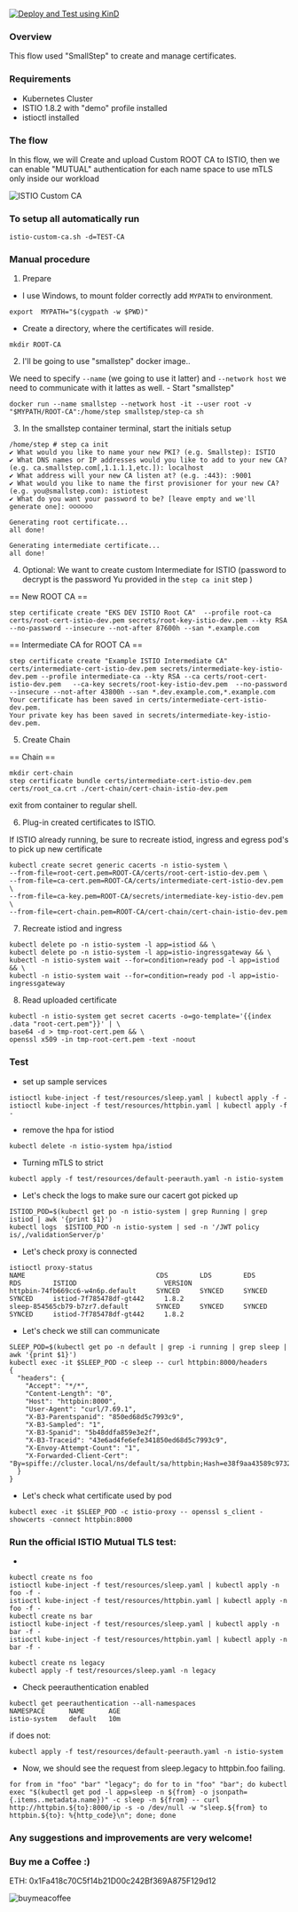 [![Deploy and Test using KinD](https://github.com/Gershon-A/CustomROOT-CA-and-ISTIO/actions/workflows/test.yml/badge.svg)](https://github.com/Gershon-A/CustomROOT-CA-and-ISTIO/actions/workflows/test.yml)

### Overview
This flow used "SmallStep" to create and manage certificates.

### Requirements
- Kubernetes Cluster 
- ISTIO 1.8.2 with "demo" profile installed
- istioctl installed

### The flow
In this flow, we will Create and upload Custom ROOT CA to ISTIO, then we can enable "MUTUAL" authentication for each name space to use mTLS only inside our workload

![ISTIO Custom CA](https://i.imgur.com/FfRAMcC.png)
### To setup all automatically run 
```
istio-custom-ca.sh -d=TEST-CA
```
### Manual procedure
1. Prepare
- I use Windows, to mount folder correctly add `MYPATH` to environment. 
```
export  MYPATH="$(cygpath -w $PWD)"
```
- Create a directory, where the certificates will reside.
```
mkdir ROOT-CA
```
2. I'll be going to use "smallstep" docker image..

We need to specify `--name` (we going to use it latter) and `--network host` we need to communicate with it lattes as well.
        - Start "smallstep"
```
docker run --name smallstep --network host -it --user root -v "$MYPATH/ROOT-CA":/home/step smallstep/step-ca sh
```
3. In the smallstep container terminal, start the initials setup
```
/home/step # step ca init
✔ What would you like to name your new PKI? (e.g. Smallstep): ISTIO
✔ What DNS names or IP addresses would you like to add to your new CA? (e.g. ca.smallstep.com[,1.1.1.1,etc.]): localhost
✔ What address will your new CA listen at? (e.g. :443): :9001
✔ What would you like to name the first provisioner for your new CA? (e.g. you@smallstep.com): istiotest
✔ What do you want your password to be? [leave empty and we'll generate one]: ☺☺☺☺☺☺

Generating root certificate...
all done!

Generating intermediate certificate...
all done!
```

4. Optional: We want to create custom Intermediate for ISTIO 
(password to decrypt is the password Yu provided in the `step ca init` step )

== New ROOT CA ==
```
step certificate create "EKS DEV ISTIO Root CA"  --profile root-ca  certs/root-cert-istio-dev.pem secrets/root-key-istio-dev.pem --kty RSA --no-password --insecure --not-after 87600h --san *.example.com
```
== Intermediate CA for ROOT CA ==
```
step certificate create "Example ISTIO Intermediate CA" certs/intermediate-cert-istio-dev.pem secrets/intermediate-key-istio-dev.pem --profile intermediate-ca --kty RSA --ca certs/root-cert-istio-dev.pem   --ca-key secrets/root-key-istio-dev.pem  --no-password --insecure --not-after 43800h --san *.dev.example.com,*.example.com
Your certificate has been saved in certs/intermediate-cert-istio-dev.pem.
Your private key has been saved in secrets/intermediate-key-istio-dev.pem.
```

5. Create Chain

== Chain ==
```
mkdir cert-chain 
step certificate bundle certs/intermediate-cert-istio-dev.pem certs/root_ca.crt ./cert-chain/cert-chain-istio-dev.pem
```
exit from container to regular shell.

6.  Plug-in created certificates to ISTIO.

If ISTIO already running, be sure to recreate istiod, ingress and egress pod's to pick up new certificate
```
kubectl create secret generic cacerts -n istio-system \
--from-file=root-cert.pem=ROOT-CA/certs/root-cert-istio-dev.pem \
--from-file=ca-cert.pem=ROOT-CA/certs/intermediate-cert-istio-dev.pem \
--from-file=ca-key.pem=ROOT-CA/secrets/intermediate-key-istio-dev.pem \
--from-file=cert-chain.pem=ROOT-CA/cert-chain/cert-chain-istio-dev.pem
```
7. Recreate istiod and ingress
```
kubectl delete po -n istio-system -l app=istiod && \
kubectl delete po -n istio-system -l app=istio-ingressgateway && \
kubectl -n istio-system wait --for=condition=ready pod -l app=istiod && \
kubectl -n istio-system wait --for=condition=ready pod -l app=istio-ingressgateway
```
8. Read uploaded certificate
```
kubectl -n istio-system get secret cacerts -o=go-template='{{index .data "root-cert.pem"}}' | \
base64 -d > tmp-root-cert.pem && \
openssl x509 -in tmp-root-cert.pem -text -noout
```
### Test
- set up sample services
```
istioctl kube-inject -f test/resources/sleep.yaml | kubectl apply -f -
istioctl kube-inject -f test/resources/httpbin.yaml | kubectl apply -f -
```

- remove the hpa for istiod
```
kubectl delete -n istio-system hpa/istiod 
```
- Turning mTLS to strict
```
kubectl apply -f test/resources/default-peerauth.yaml -n istio-system
```
- Let's check the logs to make sure our cacert got picked up
```
ISTIOD_POD=$(kubectl get po -n istio-system | grep Running | grep istiod | awk '{print $1}')
kubectl logs  $ISTIOD_POD -n istio-system | sed -n '/JWT policy is/,/validationServer/p'
```
- Let's check proxy is connected
```
istioctl proxy-status
NAME                                 CDS        LDS        EDS        RDS        ISTIOD                      VERSION
httpbin-74fb669cc6-w4n6p.default     SYNCED     SYNCED     SYNCED     SYNCED     istiod-7f785478df-gt442     1.8.2
sleep-854565cb79-b7zr7.default       SYNCED     SYNCED     SYNCED     SYNCED     istiod-7f785478df-gt442     1.8.2
```
- Let's check we still can communicate
```
SLEEP_POD=$(kubectl get po -n default | grep -i running | grep sleep | awk '{print $1}')
kubectl exec -it $SLEEP_POD -c sleep -- curl httpbin:8000/headers
{
  "headers": {
    "Accept": "*/*",
    "Content-Length": "0",
    "Host": "httpbin:8000",
    "User-Agent": "curl/7.69.1",
    "X-B3-Parentspanid": "850ed68d5c7993c9",
    "X-B3-Sampled": "1",
    "X-B3-Spanid": "5b48ddfa859e3e2f",
    "X-B3-Traceid": "43e6ad4fe6efe341850ed68d5c7993c9",
    "X-Envoy-Attempt-Count": "1",
    "X-Forwarded-Client-Cert": "By=spiffe://cluster.local/ns/default/sa/httpbin;Hash=e38f9aa43589c9732823292745596b63be862bcaa2e1b6240932a3e7cf1e44da;Subject=\"\";URI=spiffe://cluster.local/ns/default/sa/sleep"
  }
}
```
- Let's check what certificate used by pod
```
kubectl exec -it $SLEEP_POD -c istio-proxy -- openssl s_client -showcerts -connect httpbin:8000
```
### Run the official ISTIO Mutual TLS test:
-
```
kubectl create ns foo
istioctl kube-inject -f test/resources/sleep.yaml | kubectl apply -n foo -f -
istioctl kube-inject -f test/resources/httpbin.yaml | kubectl apply -n foo -f -
kubectl create ns bar
istioctl kube-inject -f test/resources/sleep.yaml | kubectl apply -n bar -f -
istioctl kube-inject -f test/resources/httpbin.yaml | kubectl apply -n bar -f -
```
```
kubectl create ns legacy
kubectl apply -f test/resources/sleep.yaml -n legacy
```
- Check peerauthentication enabled
```
kubectl get peerauthentication --all-namespaces
NAMESPACE      NAME      AGE
istio-system   default   10m
```
if does not:
```
kubectl apply -f test/resources/default-peerauth.yaml -n istio-system
```
- Now, we should see the request from sleep.legacy to httpbin.foo failing.
```
for from in "foo" "bar" "legacy"; do for to in "foo" "bar"; do kubectl exec "$(kubectl get pod -l app=sleep -n ${from} -o jsonpath={.items..metadata.name})" -c sleep -n ${from} -- curl http://httpbin.${to}:8000/ip -s -o /dev/null -w "sleep.${from} to httpbin.${to}: %{http_code}\n"; done; done
```            
### Any suggestions and improvements are very welcome!
### Buy me a Coffee :) 
ETH: 0x1Fa418c70C5f14b21D00c242Bf369A875F129d12

![buymeacoffee](https://www.buymeacoffee.com/gersona)